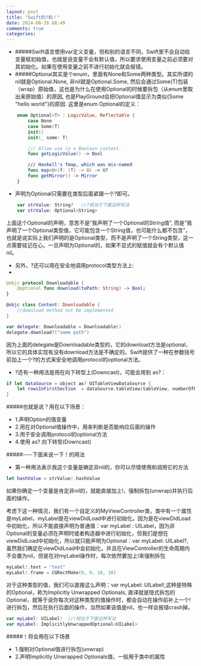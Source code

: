 ```yaml
---
layout: post
title: "Swift的?和！"
date: 2014-08-26 08:49
comments: true
categories: 
---
```

* #####Swift语言使用var定义变量，但和别的语言不同，Swift里不会自动给变量赋初始值，也就是说变量不会有默认值，所以要求使用变量之前必须要对其初始化。如果在使用变量之前不进行初始化就会报错。
* #####Optional其实是个enum，里面有None和Some两种类型。其实所谓的nil就是Optional.None, 非nil就是Optional.Some, 然后会通过Some(T)包装（wrap）原始值，这也是为什么在使用Optional的时候要拆包（从enum里取出来原始值）的原因, 也是PlayGround会把Optional值显示为类似{Some "hello world"}的原因.
这里是enum Optional的定义：

```Swift
	enum Optional<T> : LogicValue, Reflectable {
    	case None
    	case Some(T)
    	init()
    	init(_ some: T)

    	/// Allow use in a Boolean context.
    	func getLogicValue() -> Bool

    	/// Haskell's fmap, which was mis-named
    	func map<U>(f: (T) -> U) -> U?
    	func getMirror() -> Mirror
	}
```

* 声明为Optional只需要在类型后面紧跟一个?即可。

```Swift
	var strValue: String?   //?相当于下面这种写法
	var strValue: Optional<String>
```
上面这个Optional的声明，意思不是”我声明了一个Optional的String值”, 而是”我声明了一个Optional类型值，它可能包含一个String值，也可能什么都不包含”，也就是说实际上我们声明的是Optional类型，而不是声明了一个String类型，这一点需要铭记在心。一旦声明为Optional的，如果不显式的赋值就会有个默认值nil。

* 另外，?还可以用在安全地调用protocol类型方法上:
*
```Swift
@objc protocol Downloadable {
    @optional func download(toPath: String) -> Bool;
}

@objc class Content: Downloadable {
    //download method not be implemented
}

var delegate: Downloadable = Downloadable()
delegate.download?("some path")
```
因为上面的delegate是Downloadable类型的，它的download方法是optional，所以它的具体实现有没有download方法是不确定的。Swift提供了一种在参数括号前加上一个?的方式来安全地调用protocol的optional方法。

* ?还有一种用法是用在向下转型上(Downcast)，可能会用到 as?：
```Swift
if let dataSource = object as? UITableViewDataSource {
    let rowsInFirstSection  = dataSource.tableView(tableView, numberOfRowsInSection: 0)
}
```
#####也就是说？用在以下场景：
* 1.声明Option的值变量
* 2.用在对Optional值操作中，用来判断是否能响应后面的操作
* 3.用于安全调用protocol的optional方法
* 4.使用 as? 向下转型(Downcast)

#####----下面来说一下！的用法

* 第一种用法表示我这个变量是确定非nil的，你可以尽情使用和调用它的方法

```Swift
let hashValue = strValue!.hashValue
```
如果你确定一个变量是肯定非nil的，就能直接加上!，强制拆包(unwrap)并执行后面的操作。

考虑下这一种情况，我们有一个自定义的MyViewController类，类中有一个属性是myLabel，myLabel是在viewDidLoad中进行初始化。因为是在viewDidLoad中初始化，所以不能直接声明为普通值：var myLabel : UILabel，因为非Optional的变量必须在声明时或者构造器中进行初始化，但我们是想在viewDidLoad中初始化，所以就只能声明为Optional：var myLabel: UILabel?, 虽然我们确定在viewDidLoad中会初始化，并且在ViewController的生命周期内不会置为nil，但是在对myLabel操作时，每次依然要加上!来强制拆包
```Swift
myLabel!.text = "text"
myLabel!.frame = CGRectMake(0, 0, 10, 10)
```

对于这种类型的值，我们可以直接这么声明：var myLabel: UILabel!,这种是特殊的Optional，称为Implicitly Unwrapped Optionals, 直译就是隐式拆包的Optional，就等于说你每次对这种类型的值操作时，都会自动在操作前补上一个!进行拆包，然后在执行后面的操作，当然如果该值是nil，也一样会报错crash掉。
```Swift
var myLabel: UILabel!  //!相当于下面这种写法
var myLabel: ImplicitlyUnwrappedOptional<UILabel>
```

#####！将会用在以下场景
* 1.强制对Optional值进行拆包(unwrap)
* 2.声明Implicitly Unwrapped Optionals值，一般用于类中的属性
























